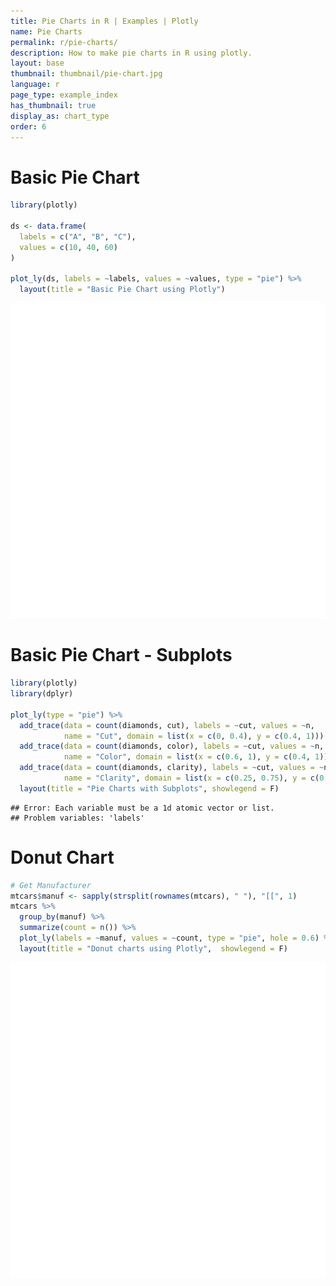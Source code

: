 ```yaml
---
title: Pie Charts in R | Examples | Plotly
name: Pie Charts
permalink: r/pie-charts/
description: How to make pie charts in R using plotly.
layout: base
thumbnail: thumbnail/pie-chart.jpg
language: r
page_type: example_index
has_thumbnail: true
display_as: chart_type
order: 6
---
```




# Basic Pie Chart


```r
library(plotly)

ds <- data.frame(
  labels = c("A", "B", "C"),
  values = c(10, 40, 60)
)

plot_ly(ds, labels = ~labels, values = ~values, type = "pie") %>%
  layout(title = "Basic Pie Chart using Plotly")
```

![plot of chunk unnamed-chunk-2](figure/unnamed-chunk-2-1.png)



# Basic Pie Chart - Subplots


```r
library(plotly)
library(dplyr)

plot_ly(type = "pie") %>%
  add_trace(data = count(diamonds, cut), labels = ~cut, values = ~n,
            name = "Cut", domain = list(x = c(0, 0.4), y = c(0.4, 1))) %>%
  add_trace(data = count(diamonds, color), labels = ~cut, values = ~n,
            name = "Color", domain = list(x = c(0.6, 1), y = c(0.4, 1))) %>%
  add_trace(data = count(diamonds, clarity), labels = ~cut, values = ~n,
            name = "Clarity", domain = list(x = c(0.25, 0.75), y = c(0, 0.6))) %>%
  layout(title = "Pie Charts with Subplots", showlegend = F)
```

```
## Error: Each variable must be a 1d atomic vector or list.
## Problem variables: 'labels'
```



# Donut Chart


```r
# Get Manufacturer
mtcars$manuf <- sapply(strsplit(rownames(mtcars), " "), "[[", 1)
mtcars %>%
  group_by(manuf) %>%
  summarize(count = n()) %>%
  plot_ly(labels = ~manuf, values = ~count, type = "pie", hole = 0.6) %>%
  layout(title = "Donut charts using Plotly",  showlegend = F)
```

![plot of chunk unnamed-chunk-6](figure/unnamed-chunk-6-1.png)




